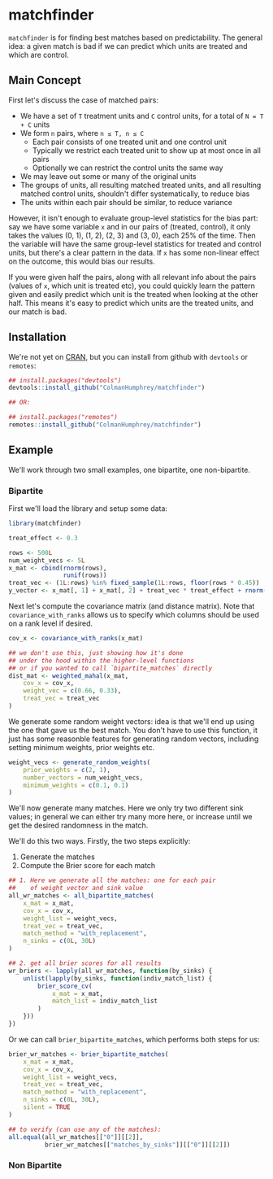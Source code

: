 # matchfinder

<!-- badges: start -->
<!-- badges: end -->

`matchfinder` is for finding best matches based on predictability. The
general idea: a given match is bad if we can predict which units are
treated and which are control.

## Main Concept

First let's discuss the case of matched pairs:

- We have a set of `T` treatment units and `C` control units,
  for a total of `N = T + C` units
- We form `n` pairs, where `n ≤ T, n ≤ C`
  - Each pair consists of one treated unit and one control unit
  - Typically we restrict each treated unit to show up at most once in all pairs
  - Optionally we can restrict the control units the same way
- We may leave out some or many of the original units
- The groups of units, all resulting matched treated units, and all resulting
  matched control units, shouldn't differ systematically, to reduce bias
- The units within each pair should be similar, to reduce variance

However, it isn't enough to evaluate group-level statistics for the
bias part: say we have some variable `x` and in our pairs of (treated,
control), it only takes the values (0, 1), (1, 2), (2, 3) and (3, 0),
each 25% of the time. Then the variable will have the same group-level
statistics for treated and control units, but there's a clear pattern
in the data. If `x` has some non-linear effect on the outcome, this
would bias our results.

If you were given half the pairs, along with all relevant info about
the pairs (values of `x`, which unit is treated etc), you could
quickly learn the pattern given and easily predict which unit is the
treated when looking at the other half. This means it's easy to predict
which units are the treated units, and our match is bad.

## Installation

We're not yet on [CRAN](https://CRAN.R-project.org), but you can install
from github with `devtools` or `remotes`:

``` r
## install.packages("devtools")
devtools::install_github("ColmanHumphrey/matchfinder")

## OR:

## install.packages("remotes")
remotes::install_github("ColmanHumphrey/matchfinder")
```

## Example

We'll work through two small examples, one bipartite, one
non-bipartite.

### Bipartite

First we'll load the library and setup some data:
```r
library(matchfinder)

treat_effect <- 0.3

rows <- 500L
num_weight_vecs <- 5L
x_mat <- cbind(rnorm(rows),
               runif(rows))
treat_vec <- (1L:rows) %in% fixed_sample(1L:rows, floor(rows * 0.45))
y_vector <- x_mat[, 1] + x_mat[, 2] + treat_vec * treat_effect + rnorm(rows)
```

Next let's compute the covariance matrix (and distance matrix).
Note that `covariance_with_ranks` allows us to specify
which columns should be used on a rank level if desired.
```r
cov_x <- covariance_with_ranks(x_mat)

## we don't use this, just showing how it's done
## under the hood within the higher-level functions
## or if you wanted to call `bipartite_matches` directly
dist_mat <- weighted_mahal(x_mat,
    cov_x = cov_x,
    weight_vec = c(0.66, 0.33),
    treat_vec = treat_vec
)
```

We generate some random weight vectors:
idea is that we'll end up using the one that
gave us the best match.
You don't have to use this function, it just
has some reasonble features for generating random
vectors, including setting minimum weights, prior
weights etc.
```r
weight_vecs <- generate_random_weights(
    prior_weights = c(2, 1),
    number_vectors = num_weight_vecs,
    minimum_weights = c(0.1, 0.1)
)
```

We'll now generate many matches. Here we only try two different
sink values; in general we can either try many more here,
or increase until we get the desired randomness in the match.

We'll do this two ways. Firstly, the two steps explicitly:

1. Generate the matches
2. Compute the Brier score for each match
```r
## 1. Here we generate all the matches: one for each pair
##    of weight vector and sink value
all_wr_matches <- all_bipartite_matches(
    x_mat = x_mat,
    cov_x = cov_x,
    weight_list = weight_vecs,
    treat_vec = treat_vec,
    match_method = "with_replacement",
    n_sinks = c(0L, 30L)
)

## 2. get all brier scores for all results
wr_briers <- lapply(all_wr_matches, function(by_sinks) {
    unlist(lapply(by_sinks, function(indiv_match_list) {
        brier_score_cv(
            x_mat = x_mat,
            match_list = indiv_match_list
        )
    }))
})
```

Or we can call `brier_bipartite_matches`, which performs both steps for us:
```r
brier_wr_matches <- brier_bipartite_matches(
    x_mat = x_mat,
    cov_x = cov_x,
    weight_list = weight_vecs,
    treat_vec = treat_vec,
    match_method = "with_replacement",
    n_sinks = c(0L, 30L),
    silent = TRUE
)

## to verify (can use any of the matches):
all.equal(all_wr_matches[["0"]][[2]],
          brier_wr_matches[["matches_by_sinks"]][["0"]][[2]])
```


### Non Bipartite

```r
```
